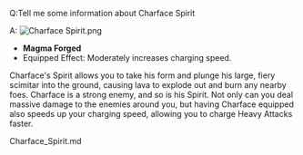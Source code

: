 Q:Tell me some information about Charface Spirit

A:
![Charface Spirit.png](https://oyster.ignimgs.com/mediawiki/apis.ign.com/black-myth-wukong/f/f6/Charface_Spirit.png)

  * **Magma Forged**
  * Equipped Effect: Moderately increases charging speed. 



Charface's Spirit allows you to take his form and plunge his large, fiery scimitar into the ground, causing lava to explode out and burn any nearby foes. Charface is a strong enemy, and so is his Spirit. Not only can you deal massive damage to the enemies around you, but having Charface equipped also speeds up your charging speed, allowing you to charge Heavy Attacks faster. 

Charface_Spirit.md